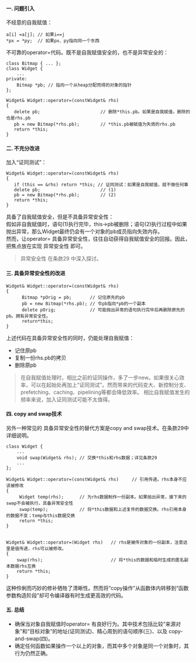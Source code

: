 #### 一. 问题引入
不经意的自我赋值：  

	a[i] =a[j]; // 如果i==j
	*px = *py;	// 如果px、py指向同一个东西

不可靠的operator=代码。既不是自我赋值安全的，也不是异常安全的：  

	class Bitmap { ... };
	class Widget {
	    ...
	private:
	    Bitmap *pb; // 指向一个从heap分配而得的对象的指针
	};
	
	Widget& Widget::operator=(constWidget& rhs)
	{
	   delete pb;						// 删除*this.pb。如果是自我赋值，删除的也是rhs.pb
	   pb = new Bitmap(*rhs.pb);		// *this.pb被赋值为失效的rhs.pb
	   return *this;
	}

#### 二. 不充分改进
加入“证同测试”：

	Widget& Widget::operator=(constWidget& rhs)
	{
	   if (this == &rhs) return *this; // 证同测试：如果是自我赋值，就不做任何事
	   delete pb;						// (1)
	   pb = new Bitmap(*rhs.pb);		// (2)
	   return *this;
	}

具备了自我赋值安全，但是不具备异常安全性：  
假如非自我赋值时，语句(1)执行完毕，this->pb被删除；语句(2)执行过程中如果抛出异常，那么Widget最终仍会有一个对象的pb成员指向失效内存。  
然而，让operator= 具备异常安全性，往往自动获得自我赋值安全的回报。因此，把焦点放在实现 异常安全性 即可。  
> 异常安全性 在条款29 中深入探讨。

#### 三. 具备异常安全性的改进

	Widget& Widget::operator=(constWidget& rhs)
	{
	      Bitmap *pOrig = pb; 		// 记住原先的pb
	      pb = new Bitmap(*rhs.pb); // 令pb指向*pb的一个副本
	      delete pOrig; 			// 可能抛出异常的语句执行完毕后再删除原先的pb。拥有异常安全性。
	 	  return*this;
	}

上述代码在具备异常安全性的同时，仍能处理自我赋值：  

- 记住原pb
- 复制一份rhs.pb的拷贝
- 删除原pb  

> 在自我赋值处理时，相比之前的证同操作，多了一步new。如果很关心效率，可以在起始处再加上“证同测试”。然而带来的代码变大、新控制分支、prefetching、caching、pipelining等都会降低效率。
> 相比自我赋值发生的频率来说，加入证同测试可能不太值得。

#### 四. copy and swap技术
另外一种常见的 具备异常安全性的替代方案是copy and swap技术。在条款29中详细说明。  

	class Widget {
	    ...
	    void swap(Widget& rhs); // 交换*this和rhs数据；详见条款29
	    ...
	};
	 
	Widget& Widget::operator=(constWidget& rhs)		// 引用传递。rhs本身不应该被修改
	{
	     Widget temp(rhs); 		// 为rhs数据制作一份副本。如果抛出异常，接下来的swap不会被执行，具备异常安全性
	     swap(temp); 			// 将*this数据和上述复件的数据交换。rhs引用本身的数据不变；temp与this数据交换
	     return *this;
	}

	
	Widget& Widget::operator=(Widget rhs)	// rhs是被传对象的一份副本，注意这里是值传递，rhs可以被修改。
	{
	    swap(rhs);							// 将*this的数据和临时生成的匿名副本数据rhs互换
	    return *this;
	}

这种伶俐而巧妙的修补牺牲了清晰性。然而将“copy操作”从函数体内转移到“函数参数构造阶段”却可令编译器有时生成更高效的代码。

#### 五. 总结
- 确保当对象自我赋值时operator= 有良好行为。其中技术包括比较“来源对象”和“目标对象”的地址(证同测试)、精心周到的语句顺序(三)、以及 copy-and-swap(四)。
- 确定任何函数如果操作一个以上的对象，而其中多个对象是同一个对象时，其行为仍然正确。
